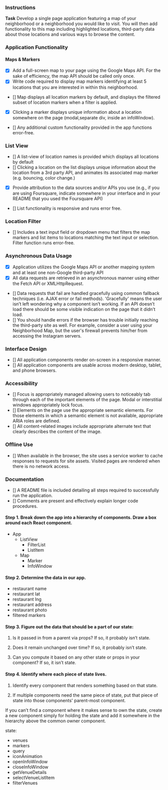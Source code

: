 ### Instructions

**Task**
Develop a single page application featuring a map of your neighborhood or a neighborhood you would like to visit. You will then add functionality to this map including highlighted locations, third-party data about those locations and various ways to browse the content.

### Application Functionality

#### Maps & Markers

- [x] Add a full-screen map to your page using the Google Maps API. For the sake of efficiency, the map API should be called only once.
- [x] Write code required to display map markers identifying at least 5 locations that you are interested in within this neighborhood.
- [] Map displays all location markers by default, and displays the filtered subset of location markers when a filter is applied.
- [x] Clicking a marker displays unique information about a location somewhere on the page (modal,separate div, inside an infoWindow).
- [] Any additional custom functionality provided in the app functions error-free.

### List View
- [] A list-view of location names is provided which displays all locations by default
- [] Clicking a location on the list displays unique information about the location from a 3rd party API, and animates its associated map marker (e.g. bouncing, color change.)
- [x] Provide attribution to the data sources and/or APIs you use (e.g., if you are using Foursquare, indicate somewhere in your interface and in your README that you used the Foursquare API)
- [] List functionality is responsive and runs error free.

### Location Filter
- [] Includes a text input field or dropdown menu that filters the map markers and list items to locations matching the text input or selection. Filter function runs error-free.

### Asynchronous Data Usage
- [x] Application utilizes the Google Maps API or another mapping system and at least one non-Google third-party API
- [x] All data requests are retrieved in an asynchronous manner using either the Fetch API or XMLHttpRequest.
- [] Data requests that fail are handled gracefully using common fallback techniques (i.e. AJAX error or fail methods). 'Gracefully' means the user isn’t left wondering why a component isn’t working. If an API doesn’t load there should be some visible indication on the page that it didn’t load.
- [] You should handle errors if the browser has trouble initially reaching the third-party site as well. For example, consider a user using your Neighborhood Map, but the user's firewall prevents him/her from accessing the Instagram servers.

### Interface Design
- [] All application components render on-screen in a responsive manner.
- [] All application components are usable across modern desktop, tablet, and phone browsers.

### Accessibility
- [] Focus is appropriately managed allowing users to noticeably tab through each of the important elements of the page. Modal or interstitial windows appropriately lock focus.
- [] Elements on the page use the appropriate semantic elements. For those elements in which a semantic element is not available, appropriate ARIA roles are defined.
- [] All content-related images include appropriate alternate text that clearly describes the content of the image.

### Offline Use
- [] When available in the browser, the site uses a service worker to cache responses to requests for site assets. Visited pages are rendered when there is no network access.

### Documentation
- [] A README file is included detailing all steps required to successfully run the application.
- [] Comments are present and effectively explain longer code procedures.

#### Step 1. Break down the app into a hierarchy of components. Draw a box around each React component.
- App
  - ListView
    - FilterList
    - ListItem
  - Map
    - Marker
    - InfoWindow

#### Step 2. Determine the data in our app.
- restaurant name
- restaurant lat
- restaurant lng
- restaurant address
- restaurant photo
- filtered markers

#### Step 3. Figure out the data that should be a part of our state:
1.  Is it passed in from a parent via props? If so, it probably isn’t state.

2.  Does it remain unchanged over time? If so, it probably isn’t state.

3.  Can you compute it based on any other state or props in your component?
    If so, it isn’t state.

#### Step 4. Identify where each piece of state lives.
1.  Identify every component that renders something based on that state.

2.  If multiple components need the same piece of state, put that piece of state into those components' parent-most component.

If you can’t find a component where it makes sense to own the state, create a new component simply for holding the state and add it somewhere in the hierarchy above the common owner component.

state:
- venues
- markers
- query
- iconAnimation
- openInfoWindow
- closeInfoWindow
- getVenueDetails
- selectVenueListItem
- filterVenues
